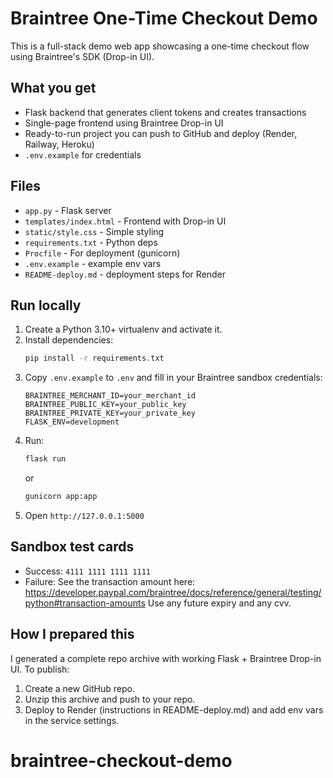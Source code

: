 # Braintree One-Time Checkout Demo

This is a full-stack demo web app showcasing a one-time checkout flow using Braintree's SDK (Drop-in UI).

## What you get
- Flask backend that generates client tokens and creates transactions
- Single-page frontend using Braintree Drop-in UI
- Ready-to-run project you can push to GitHub and deploy (Render, Railway, Heroku)
- `.env.example` for credentials

## Files
- `app.py` - Flask server
- `templates/index.html` - Frontend with Drop-in UI
- `static/style.css` - Simple styling
- `requirements.txt` - Python deps
- `Procfile` - For deployment (gunicorn)
- `.env.example` - example env vars
- `README-deploy.md` - deployment steps for Render

## Run locally
1. Create a Python 3.10+ virtualenv and activate it.
2. Install dependencies:
   ```bash
   pip install -r requirements.txt
   ```
3. Copy `.env.example` to `.env` and fill in your Braintree sandbox credentials:
   ```
   BRAINTREE_MERCHANT_ID=your_merchant_id
   BRAINTREE_PUBLIC_KEY=your_public_key
   BRAINTREE_PRIVATE_KEY=your_private_key
   FLASK_ENV=development
   ```
4. Run:
   ```bash
   flask run
   ```
   or
   ```bash
   gunicorn app:app
   ```
5. Open `http://127.0.0.1:5000`

## Sandbox test cards
- Success: `4111 1111 1111 1111`
- Failure: See the transaction amount here: https://developer.paypal.com/braintree/docs/reference/general/testing/python#transaction-amounts
Use any future expiry and any cvv.

## How I prepared this
I generated a complete repo archive with working Flask + Braintree Drop-in UI. To publish:
1. Create a new GitHub repo.
2. Unzip this archive and push to your repo.
3. Deploy to Render (instructions in README-deploy.md) and add env vars in the service settings.
# braintree-checkout-demo
